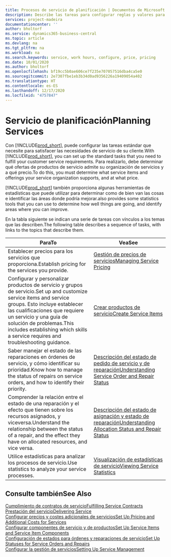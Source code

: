 ```yaml
---
title: Procesos de servicio de planificación | Documentos de Microsoft
description: Describe las tareas para configurar reglas y valores para definir las directivas y los procesos de servicios.
services: project-madeira
documentationcenter: ''
author: bholtorf
ms.service: dynamics365-business-central
ms.topic: article
ms.devlang: na
ms.tgt_pltfrm: na
ms.workload: na
ms.search.keywords: service, work hours, configure, price, pricing
ms.date: 10/01/2020
ms.author: bholtorf
ms.openlocfilehash: bf19cc5b0ae606ce7f235e707057516dba4ca5e0
ms.sourcegitcommit: 2e7307fbe1eb3b34d0ad9356226a19409054a402
ms.translationtype: HT
ms.contentlocale: es-ES
ms.lasthandoff: 12/17/2020
ms.locfileid: "4757847"
---
```

# <a name="planning-services"></a><span data-ttu-id="4848f-103">Servicio de planificación</span><span class="sxs-lookup"><span data-stu-id="4848f-103">Planning Services</span></span>
<span data-ttu-id="4848f-104">Con [!INCLUDE[prod_short](includes/prod_short.md)], puede configurar las tareas estándar que necesite para satisfacer las necesidades de servicio de su cliente.</span><span class="sxs-lookup"><span data-stu-id="4848f-104">With [!INCLUDE[prod_short](includes/prod_short.md)], you can set up the standard tasks that you need to fulfill your customer service requirements.</span></span> <span data-ttu-id="4848f-105">Para realizarlo, debe determinar qué ofertas de productos de servicio admite su organización de servicios y a qué precio.</span><span class="sxs-lookup"><span data-stu-id="4848f-105">To do this, you must determine what service items and offerings your service organization supports, and at what price.</span></span>   

[!INCLUDE[prod_short](includes/prod_short.md)] <span data-ttu-id="4848f-106">también proporciona algunas herramientas de estadísticas que puede utilizar para determinar como de bien van las cosas e identificar las áreas donde podría mejorar.</span><span class="sxs-lookup"><span data-stu-id="4848f-106">also provides some statistics tools that you can use to determine how well things are going, and identify areas where you can improve.</span></span>
  
<span data-ttu-id="4848f-107">En la tabla siguiente se indican una serie de tareas con vínculos a los temas que las describen.</span><span class="sxs-lookup"><span data-stu-id="4848f-107">The following table describes a sequence of tasks, with links to the topics that describe them.</span></span>   
  
|<span data-ttu-id="4848f-108">**Para**</span><span class="sxs-lookup"><span data-stu-id="4848f-108">**To**</span></span>|<span data-ttu-id="4848f-109">**Vea**</span><span class="sxs-lookup"><span data-stu-id="4848f-109">**See**</span></span>|  
|------------|-------------|  
|<span data-ttu-id="4848f-110">Establecer precios para los servicios que proporciona.</span><span class="sxs-lookup"><span data-stu-id="4848f-110">Establish pricing for the services you provide.</span></span>|[<span data-ttu-id="4848f-111">Gestión de precios de servicios</span><span class="sxs-lookup"><span data-stu-id="4848f-111">Managing Service Pricing</span></span>](service-service-price-management.md)|
|<span data-ttu-id="4848f-112">Configurar y personalizar productos de servicio y grupos de servicio.</span><span class="sxs-lookup"><span data-stu-id="4848f-112">Set up and customize service items and service groups.</span></span> <span data-ttu-id="4848f-113">Esto incluye establecer las cualificaciones que requiere un servicio y una guía de solución de problemas.</span><span class="sxs-lookup"><span data-stu-id="4848f-113">This includes establishing which skills a service requires and troubleshooting guidance.</span></span>| [<span data-ttu-id="4848f-114">Crear productos de servicio</span><span class="sxs-lookup"><span data-stu-id="4848f-114">Create Service Items</span></span>](service-how-to-create-service-items.md)|  
|<span data-ttu-id="4848f-115">Saber manejar el estado de las reparaciones en órdenes de servicio, y cómo identificar su prioridad.</span><span class="sxs-lookup"><span data-stu-id="4848f-115">Know how to manage the status of repairs on service orders, and how to identify their priority.</span></span>|[<span data-ttu-id="4848f-116">Descripción del estado de pedido de servicio y de reparación</span><span class="sxs-lookup"><span data-stu-id="4848f-116">Understanding Service Order and Repair Status</span></span>](service-service-order-status-and-repair-status.md)|  
|<span data-ttu-id="4848f-117">Comprender la relación entre el estado de una reparación y el efecto que tienen sobre los recursos asignados, y viceversa.</span><span class="sxs-lookup"><span data-stu-id="4848f-117">Understand the relationship between the status of a repair, and the effect they have on allocated resources, and vice versa.</span></span>|[<span data-ttu-id="4848f-118">Descripción del estado de asignación y estado de reparación</span><span class="sxs-lookup"><span data-stu-id="4848f-118">Understanding Allocation Status and Repair Status</span></span>](service-allocation-status-and-repair-status.md)|  
|<span data-ttu-id="4848f-119">Utilice estadísticas para analizar los procesos de servicio.</span><span class="sxs-lookup"><span data-stu-id="4848f-119">Use statistics to analyze your service processes.</span></span> | [<span data-ttu-id="4848f-120">Visualización de estadísticas de servicio</span><span class="sxs-lookup"><span data-stu-id="4848f-120">Viewing Service Statistics</span></span>](service-service-statistics.md) |

## <a name="see-also"></a><span data-ttu-id="4848f-121">Consulte también</span><span class="sxs-lookup"><span data-stu-id="4848f-121">See Also</span></span>
[<span data-ttu-id="4848f-122">Cumplimiento de contratos de servicio</span><span class="sxs-lookup"><span data-stu-id="4848f-122">Fulfilling Service Contracts</span></span>](service-fulfill-service-contracts.md)  
[<span data-ttu-id="4848f-123">Prestación del servicio</span><span class="sxs-lookup"><span data-stu-id="4848f-123">Delivering Service</span></span>](service-deliver-service.md)  
[<span data-ttu-id="4848f-124">Configurar precios y costes adicionales de servicios</span><span class="sxs-lookup"><span data-stu-id="4848f-124">Set Up Pricing and Additional Costs for Services</span></span>](service-how-setup-service-costs-pricing.md)  
[<span data-ttu-id="4848f-125">Configurar componentes de servicio y de productos</span><span class="sxs-lookup"><span data-stu-id="4848f-125">Set Up Service Items and Service Item Components</span></span>](service-how-setup-service-items.md)  
[<span data-ttu-id="4848f-126">Configuración de estados para órdenes y reparaciones de servicio</span><span class="sxs-lookup"><span data-stu-id="4848f-126">Set Up Statuses for Service Orders and Repairs</span></span>](service-order-repair-status.md)  
[<span data-ttu-id="4848f-127">Configurar la gestión de servicios</span><span class="sxs-lookup"><span data-stu-id="4848f-127">Setting Up Service Management</span></span>](service-setup-service.md)  
